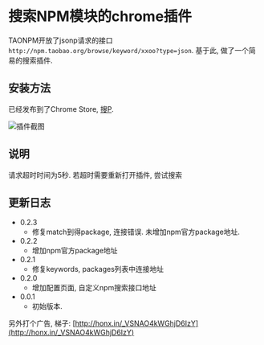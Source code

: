 # 搜索NPM模块的chrome插件

TAONPM开放了jsonp请求的接口`http://npm.taobao.org/browse/keyword/xxoo?type=json`. 基于此, 做了一个简易的搜索插件.

## 安装方法

已经发布到了Chrome Store, [搜P](https://chrome.google.com/webstore/detail/%E6%90%9Ctaonpm/bnhpfbbpdkmmhaccfjdhmemfainaiafh?utm_source=chrome-ntp-icon).

![插件截图](https://raw.githubusercontent.com/yPangXie/package-search/master/extension-screenshot.png)

## 说明

请求超时时间为5秒. 若超时需要重新打开插件, 尝试搜索

## 更新日志
- 0.2.3
    - 修复match到得package, 连接错误. 未增加npm官方package地址.
- 0.2.2
    - 增加npm官方package地址
- 0.2.1
    - 修复keywords, packages列表中连接地址
- 0.2.0
    - 增加配置页面, 自定义npm搜索接口地址
- 0.0.1
    - 初始版本.


另外打个广告, 梯子: [http://honx.in/_VSNAO4kWGhjD6IzY](http://honx.in/_VSNAO4kWGhjD6IzY)
